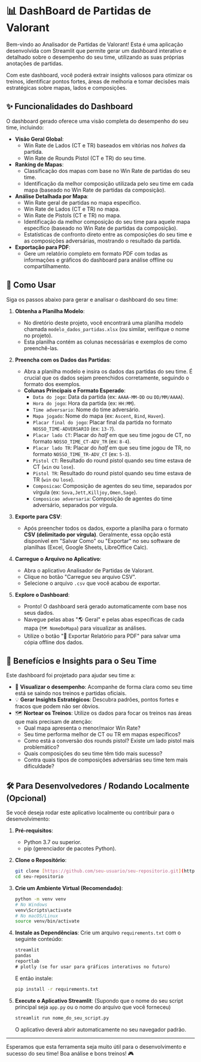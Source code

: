 # 📊 DashBoard de Partidas de Valorant

Bem-vindo ao Analisador de Partidas de Valorant! Esta é uma aplicação desenvolvida com Streamlit que permite gerar um dashboard interativo e detalhado sobre o desempenho do seu time, utilizando as suas próprias anotações de partidas.

Com este dashboard, você poderá extrair insights valiosos para otimizar os treinos, identificar pontos fortes, áreas de melhoria e tomar decisões mais estratégicas sobre mapas, lados e composições.

## ✨ Funcionalidades do Dashboard

O dashboard gerado oferece uma visão completa do desempenho do seu time, incluindo:

* **Visão Geral Global**:
    * Win Rate de Lados (CT e TR) baseados em vitórias nos *halves* da partida.
    * Win Rate de Rounds Pistol (CT e TR) do seu time.
* **Ranking de Mapas**:
    * Classificação dos mapas com base no Win Rate de partidas do seu time.
    * Identificação da melhor composição utilizada pelo seu time em cada mapa (baseado no Win Rate de partidas da composição).
* **Análise Detalhada por Mapa**:
    * Win Rate geral de partidas no mapa específico.
    * Win Rate de Lados (CT e TR) no mapa.
    * Win Rate de Pistols (CT e TR) no mapa.
    * Identificação da melhor composição do seu time para aquele mapa específico (baseado no Win Rate de partidas da composição).
    * Estatísticas de confronto direto entre as composições do seu time e as composições adversárias, mostrando o resultado da partida.
* **Exportação para PDF**:
    * Gere um relatório completo em formato PDF com todas as informações e gráficos do dashboard para análise offline ou compartilhamento.

## 🚀 Como Usar

Siga os passos abaixo para gerar e analisar o dashboard do seu time:

1.  **Obtenha a Planilha Modelo**:
    * No diretório deste projeto, você encontrará uma planilha modelo chamada `modelo_dados_partidas.xlsx` (ou similar, verifique o nome no projeto).
    * Esta planilha contém as colunas necessárias e exemplos de como preenchê-las.

2.  **Preencha com os Dados das Partidas**:
    * Abra a planilha modelo e insira os dados das partidas do seu time. É crucial que os dados sejam preenchidos corretamente, seguindo o formato dos exemplos.
    * **Colunas Principais e Formato Esperado**:
        * `Data do jogo`: Data da partida (ex: `AAAA-MM-DD` ou `DD/MM/AAAA`).
        * `Hora do jogo`: Hora da partida (ex: `HH:MM`).
        * `Time adversario`: Nome do time adversário.
        * `Mapa jogado`: Nome do mapa (ex: `Ascent`, `Bind`, `Haven`).
        * `Placar final do jogo`: Placar final da partida no formato `NOSSO_TIME-ADVERSARIO` (ex: `13-7`).
        * `Placar lado CT`: Placar do *half* em que seu time jogou de CT, no formato `NOSSO_TIME_CT-ADV_TR` (ex: `8-4`).
        * `Placar lado TR`: Placar do *half* em que seu time jogou de TR, no formato `NOSSO_TIME_TR-ADV_CT` (ex: `5-3`).
        * `Pistol CT`: Resultado do round pistol quando seu time estava de CT (`win` ou `lose`).
        * `Pistol TR`: Resultado do round pistol quando seu time estava de TR (`win` ou `lose`).
        * `Composicao`: Composição de agentes do seu time, separados por vírgula (ex: `Sova,Jett,Killjoy,Omen,Sage`).
        * `Composicao adversaria`: Composição de agentes do time adversário, separados por vírgula.

3.  **Exporte para CSV**:
    * Após preencher todos os dados, exporte a planilha para o formato **CSV (delimitado por vírgula)**. Geralmente, essa opção está disponível em "Salvar Como" ou "Exportar" no seu software de planilhas (Excel, Google Sheets, LibreOffice Calc).

4.  **Carregue o Arquivo no Aplicativo**:
    * Abra o aplicativo Analisador de Partidas de Valorant.
    * Clique no botão "Carregue seu arquivo CSV".
    * Selecione o arquivo `.csv` que você acabou de exportar.

5.  **Explore o Dashboard**:
    * Pronto! O dashboard será gerado automaticamente com base nos seus dados.
    * Navegue pelas abas "🌎 Geral" e pelas abas específicas de cada mapa (`🗺️ NomeDoMapa`) para visualizar as análises.
    * Utilize o botão "📄 Exportar Relatório para PDF" para salvar uma cópia offline dos dados.

## 🎯 Benefícios e Insights para o Seu Time

Este dashboard foi projetado para ajudar seu time a:

* 🔎 **Visualizar o desempenho**: Acompanhe de forma clara como seu time está se saindo nos treinos e partidas oficiais.
* 💡 **Gerar Insights Estratégicos**: Descubra padrões, pontos fortes e fracos que podem não ser óbvios.
* 🗺️ **Nortear os Treinos**: Utilize os dados para focar os treinos nas áreas que mais precisam de atenção:
    * Qual mapa apresenta o menor/maior Win Rate?
    * Seu time performa melhor de CT ou TR em mapas específicos?
    * Como está a conversão dos rounds pistol? Existe um lado pistol mais problemático?
    * Quais composições do seu time têm tido mais sucesso?
    * Contra quais tipos de composições adversárias seu time tem mais dificuldade?

## 🛠️ Para Desenvolvedores / Rodando Localmente (Opcional)

Se você deseja rodar este aplicativo localmente ou contribuir para o desenvolvimento:

1.  **Pré-requisitos**:
    * Python 3.7 ou superior.
    * pip (gerenciador de pacotes Python).

2.  **Clone o Repositório**:
    ```bash
    git clone [https://github.com/seu-usuario/seu-repositorio.git](https://github.com/seu-usuario/seu-repositorio.git)
    cd seu-repositorio
    ```

3.  **Crie um Ambiente Virtual (Recomendado)**:
    ```bash
    python -m venv venv
    # No Windows
    venv\Scripts\activate
    # No macOS/Linux
    source venv/bin/activate
    ```

4.  **Instale as Dependências**:
    Crie um arquivo `requirements.txt` com o seguinte conteúdo:
    ```txt
    streamlit
    pandas
    reportlab
    # plotly (se for usar para gráficos interativos no futuro)
    ```
    E então instale:
    ```bash
    pip install -r requirements.txt
    ```

5.  **Execute o Aplicativo Streamlit**:
    (Supondo que o nome do seu script principal seja `app.py` ou o nome do arquivo que você forneceu)
    ```bash
    streamlit run nome_do_seu_script.py
    ```
    O aplicativo deverá abrir automaticamente no seu navegador padrão.

---

Esperamos que esta ferramenta seja muito útil para o desenvolvimento e sucesso do seu time! Boa análise e bons treinos! 🎮
